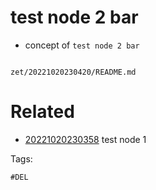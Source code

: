 # test node 2 bar

- concept of `test node 2 bar`

```
```

` zet/20221020230420/README.md `

# Related

- [20221020230358](/zet/20221020230358/README.md) test node 1

Tags:

    #DEL
